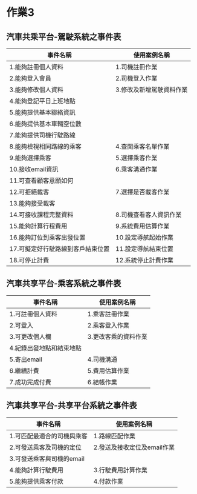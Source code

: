 # 作業3
## 汽車共乘平台-駕駛系統之事件表

|事件名稱|使用案例名稱|
|-----|-----|
|1.能夠註冊個人資料|1.司機註冊作業|
|2.能夠登入會員|2.司機登入作業|
|3.能夠修改個人資料|3.修改及新增駕駛資料作業|
|4.能夠登記平日上班地點||
|5.能夠提供基本聯絡資訊||
|6.能夠提供基本車輛空位數||
|7.能夠提供司機行駛路線||
|8.能夠檢視相同路線的乘客|4.查閱乘客名單作業|
|9.能夠選擇乘客|5.選擇乘客作業|
|10.接收email資訊|6.乘客溝通作業|
|11.可查看顧客意願如何|
|12.可拒絕載客|7.選擇是否載客作業|
|13.能夠接受載客||
|14.可接收課程完整資料|8.司機查看客人資訊作業|
|15.能夠計算行程費用|9.系統費用估算作業|
|16.能夠訂位到乘客出發位置|10.設定導航起始作業|
|17.可擬定好行駛路線到客戶結束位置|11.設定導航結束位置|
|18.可停止計費|12.系統停止計費作業|

## 汽車共享平台-乘客系統之事件表
|事件名稱|使用案例名稱|
|--|--|
|1.可註冊個人資料|1.乘客註冊作業|
|2.可登入|2.乘客登入作業|
|3.可更改個人欄|3.更改客乘的資料作業|
|4.紀錄出發地點和結束地點|
|5.寄出email|4.司機溝通|
|6.繼續計費|5.費用估算作業|
|7.成功完成付費|6.結帳作業|

## 汽車共享平台-共享平台系統之事件表

|事件名稱|使用案例名稱|
|---|---|
|1.可匹配最適合的司機與乘客|1.路線匹配作業|
|2.可發送乘客及司機的定位|2.發送及接收定位及email作業|
|3.可發送乘客與司機的email||
|4.能夠計算行駛費用|3.行駛費用計算作業|
|5.能夠提供乘客付款|4.付款作業|
